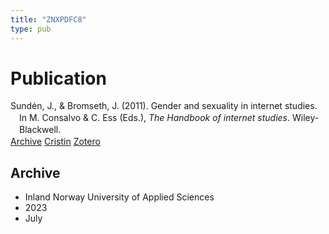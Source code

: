 ```yaml
---
title: "ZNXPDFC8"
type: pub
---
```

<h1>Publication</h1>
<article id="csl-bib-container-ZNXPDFC8" class="csl-bib-container">
  <div class="csl-bib-body" style="line-height: 1.35; padding-left: 1em; text-indent:-1em;">
  <div class="csl-entry">Sund&#xE9;n, J., &amp; Bromseth, J. (2011). Gender and sexuality in internet studies. In M. Consalvo &amp; C. Ess (Eds.), <i>The Handbook of internet studies</i>. Wiley-Blackwell.</div>
</div>
  <div class="csl-bib-buttons">
    <a href="#taxonomy-article-ZNXPDFC8" class="csl-bib-button">Archive</a>
    <a href="https://app.cristin.no/results/show.jsf?id=2163093" alt="Cristin URL" class="csl-bib-button">Cristin</a>
    <a href="http://zotero.org/groups/5402882/items/ZNXPDFC8" alt="Zotero URL" class="csl-bib-button">Zotero</a>
  </div>
  <div id="csl-bib-meta-container-ZNXPDFC8"></div>
</article>
<div id="csl-bib-meta-ZNXPDFC8" class="csl-bib-meta">
  <article id="taxonomy-article-ZNXPDFC8" class="taxonomy-article">
    <h1>Archive</h1>
    <ul>
      <li>Inland Norway University of Applied Sciences</li>
      <li>2023</li>
      <li>July</li>
    </ul>
  </article>
</div>

